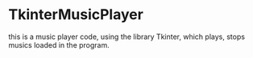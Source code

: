 # TkinterMusicPlayer
this is a music player code, using the library Tkinter, which plays, stops musics loaded in the program. 
